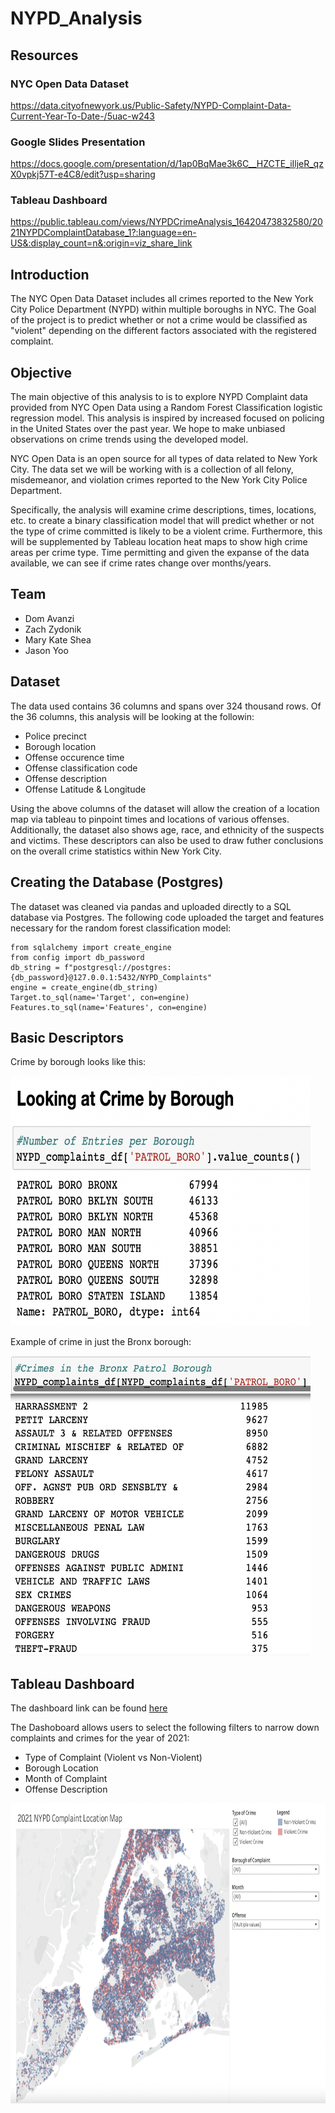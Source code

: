 # NYPD_Analysis

## Resources

### NYC Open Data Dataset 
https://data.cityofnewyork.us/Public-Safety/NYPD-Complaint-Data-Current-Year-To-Date-/5uac-w243 

### Google Slides Presentation
https://docs.google.com/presentation/d/1ap0BqMae3k6C__HZCTE_iIljeR_qzX0vpkj57T-e4C8/edit?usp=sharing

### Tableau Dashboard 
https://public.tableau.com/views/NYPDCrimeAnalysis_16420473832580/2021NYPDComplaintDatabase_1?:language=en-US&:display_count=n&:origin=viz_share_link

## Introduction

The NYC Open Data Dataset includes all crimes reported to the New York City Police Department (NYPD) within multiple boroughs in NYC. The Goal of the project is to predict whether or not a crime would be classified as "violent" depending on the different factors associated with the registered complaint. 

## Objective

The main objective of this analysis to is to explore NYPD Complaint data provided from NYC Open Data using a Random Forest Classification logistic regression model. This analysis is inspired by increased focused on policing in the United States over the past year. We hope to make unbiased observations on crime trends using the developed model.

NYC Open Data is an open source for all types of data related to New York City. The data set we will be working with is a collection of all felony, misdemeanor, and violation crimes reported to the New York City Police Department.

Specifically, the analysis will examine crime descriptions, times, locations, etc. to create a binary classification model that will predict whether or not the type of crime committed is likely to be a violent crime. Furthermore, this will be supplemented by Tableau location heat maps to show high crime areas per crime type. Time permitting and given the expanse of the data available, we can see if crime rates change over months/years.

## Team

- Dom Avanzi
- Zach Zydonik 
- Mary Kate Shea
- Jason Yoo

## Dataset
The data used contains 36 columns and spans over 324 thousand rows. Of the 36 columns, this analysis will be looking at the followin:
* Police precinct
* Borough location
* Offense occurence time
* Offense classification code
* Offense description
* Offense Latitude & Longitude

Using the above columns of the dataset will allow the creation of a location map via tableau to pinpoint times and locations of various offenses.
Additionally, the dataset also shows age, race, and ethnicity of the suspects and victims. These descriptors can also be used to draw futher conclusions on the overall crime statistics within New York City.


## Creating the Database (Postgres)
The dataset was cleaned via pandas and uploaded directly to a SQL database via Postgres. The following code uploaded the target and features necessary for the random forest classification model:

```
from sqlalchemy import create_engine
from config import db_password
db_string = f"postgresql://postgres:{db_password}@127.0.0.1:5432/NYPD_Complaints"
engine = create_engine(db_string)
Target.to_sql(name='Target', con=engine)
Features.to_sql(name='Features', con=engine)
```

## Basic Descriptors
Crime by borough looks like this:

<img src = "./Resources/crime_by_borough.png"  width="480" height="400">

Example of crime in just the Bronx borough:

<img src = "./Resources/bronx_crimes.png" width="480" height="480">

## Tableau Dashboard

The dashboard link can be found [here](https://public.tableau.com/views/NYPDCrimeAnalysis_16420473832580/2021NYPDComplaintDatabase_1?:language=en-US&:display_count=n&:origin=viz_share_link)

The Dashoboard allows users to select the following filters to narrow down complaints and crimes for the year of 2021:
* Type of Complaint (Violent vs Non-Violent)
* Borough Location
* Month of Complaint
* Offense Description

<img src = "./Resources/dashboard_screenshot.png" width="720" height="480">
